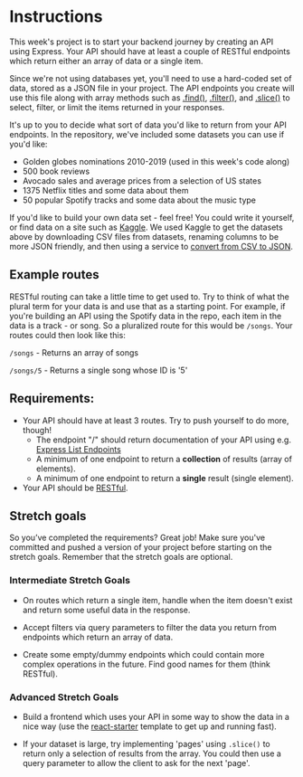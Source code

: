 # Instructions
This week's project is to start your backend journey by creating an API using Express. Your API should have at least a couple of RESTful endpoints which return either an array of data or a single item.

Since we're not using databases yet, you'll need to use a hard-coded set of data, stored as a JSON file in your project. The API endpoints you create will use this file along with array methods such as [.find()](https://developer.mozilla.org/en-US/docs/Web/JavaScript/Reference/Global_Objects/Array/find), [.filter()](https://developer.mozilla.org/en-US/docs/Web/JavaScript/Reference/Global_Objects/Array/filter), and [.slice()](https://developer.mozilla.org/en-US/docs/Web/JavaScript/Reference/Global_Objects/Array/slice) to select, filter, or limit the items returned in your responses.

It's up to you to decide what sort of data you'd like to return from your API endpoints. In the repository, we've included some datasets you can use if you'd like:

- Golden globes nominations 2010-2019 (used in this week's code along)
- 500 book reviews
- Avocado sales and average prices from a selection of US states
- 1375 Netflix titles and some data about them
- 50 popular Spotify tracks and some data about the music type

If you'd like to build your own data set - feel free! You could write it yourself, or find data on a site such as [Kaggle](https://www.kaggle.com/datasets). We used Kaggle to get the datasets above by downloading CSV files from datasets, renaming columns to be more JSON friendly, and then using a service to [convert from CSV to JSON](https://www.csvjson.com/csv2json).

## Example routes
RESTful routing can take a little time to get used to. Try to think of what the plural term for your data is and use that as a starting point. For example, if you're building an API using the Spotify data in the repo, each item in the data is a track - or song. So a pluralized route for this would be `/songs`. Your routes could then look like this:

`/songs` - Returns an array of songs

`/songs/5` - Returns a single song whose ID is '5'

## Requirements:
- Your API should have at least 3 routes. Try to push yourself to do more, though!
  - The endpoint "/" should return documentation of your API using e.g. [Express List Endpoints](https://www.npmjs.com/package/express-list-endpoints)
  - A minimum of one endpoint to return a **collection** of results (array of elements).
  - A minimum of one endpoint to return a **single** result (single element).
- Your API should be [RESTful](https://www.notion.so/23473abe980e40aaa932914751055d22?pvs=21).


## Stretch goals
So you’ve completed the requirements? Great job! Make sure you've committed and pushed a version of your project before starting on the stretch goals. Remember that the stretch goals are optional.

### Intermediate Stretch Goals
- On routes which return a single item, handle when the item doesn't exist and return some useful data in the response.

- Accept filters via query parameters to filter the data you return from endpoints which return an array of data.

- Create some empty/dummy endpoints which could contain more complex operations in the future.  Find good names for them (think RESTful).

### Advanced Stretch Goals
- Build a frontend which uses your API in some way to show the data in a nice way (use the [react-starter](https://github.com/Technigo/react-starter) template to get up and running fast).

- If your dataset is large, try implementing 'pages' using `.slice()` to return only a selection of results from the array. You could then use a query parameter to allow the client to ask for the next 'page'.
